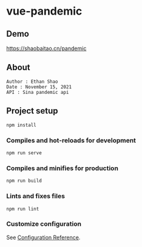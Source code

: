 # vue-pandemic
## Demo
https://shaobaitao.cn/pandemic

## About
```
Author : Ethan Shao
Date : November 15, 2021
API : Sina pandemic api

```

## Project setup
```
npm install
```

### Compiles and hot-reloads for development
```
npm run serve
```

### Compiles and minifies for production
```
npm run build
```

### Lints and fixes files
```
npm run lint
```

### Customize configuration
See [Configuration Reference](https://cli.vuejs.org/config/).